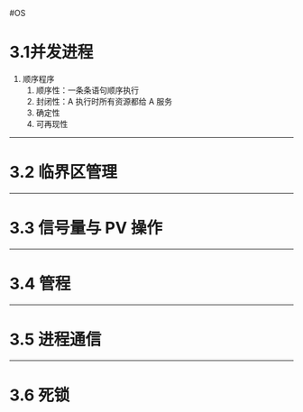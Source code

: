 #OS


# 3.1并发进程
1. 顺序程序
	1. 顺序性：一条条语句顺序执行
	2. 封闭性：A 执行时所有资源都给 A 服务
	3. 确定性
	4. 可再现性

---
# 3.2 临界区管理

---
# 3.3 信号量与 PV 操作

---
# 3.4 管程

---
# 3.5 进程通信

---
# 3.6 死锁